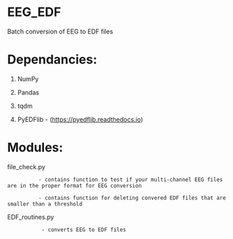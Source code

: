 # EEG_EDF
Batch conversion of EEG to EDF files

# Dependancies:

1) NumPy

2) Pandas

3) tqdm

4) PyEDFlib - (https://pyedflib.readthedocs.io)

# Modules:

file_check.py 

              - contains function to test if your multi-channel EEG files are in the proper format for EEG conversion

              - contains function for deleting convered EDF files that are smaller than a threshold
              

EDF_routines.py 

               - converts EEG to EDF files
